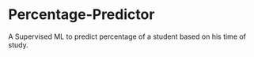 # Percentage-Predictor
A Supervised ML to predict percentage of a student based on his time of study.
